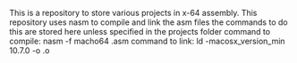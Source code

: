 This is a repository to store various projects in x-64 assembly.
This repository uses nasm to compile and link the asm files
the commands to do this are stored here unless specified in the projects folder
command to compile:
  nasm -f macho64 <file-name>.asm
command to link:
  ld -macosx_version_min 10.7.0 -o <file-name> <file-name>.o

